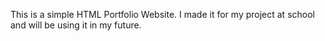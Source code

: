 This is a simple HTML Portfolio Website. I made it for my project at school and will be using it in my future.
